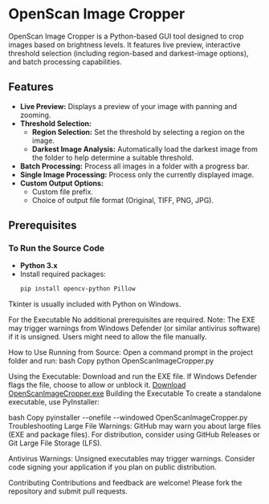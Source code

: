 # OpenScan Image Cropper

OpenScan Image Cropper is a Python-based GUI tool designed to crop images based on brightness levels. It features live preview, interactive threshold selection (including region-based and darkest-image options), and batch processing capabilities.

## Features

- **Live Preview:** Displays a preview of your image with panning and zooming.
- **Threshold Selection:**  
  - **Region Selection:** Set the threshold by selecting a region on the image.  
  - **Darkest Image Analysis:** Automatically load the darkest image from the folder to help determine a suitable threshold.
- **Batch Processing:** Process all images in a folder with a progress bar.
- **Single Image Processing:** Process only the currently displayed image.
- **Custom Output Options:**  
  - Custom file prefix.  
  - Choice of output file format (Original, TIFF, PNG, JPG).

## Prerequisites

### To Run the Source Code
- **Python 3.x**
- Install required packages:
  ```bash
  pip install opencv-python Pillow
Tkinter is usually included with Python on Windows.

For the Executable
No additional prerequisites are required.
Note: The EXE may trigger warnings from Windows Defender (or similar antivirus software) if it is unsigned. Users might need to allow the file manually.

How to Use
Running from Source:
Open a command prompt in the project folder and run:
bash
Copy
python OpenScanImageCropper.py

Using the Executable:
Download and run the EXE file. If Windows Defender flags the file, choose to allow or unblock it.
[Download OpenScanImageCropper.exe](dist/OpenScanImageCropper.exe)
Building the Executable
To create a standalone executable, use PyInstaller:

bash
Copy
pyinstaller --onefile --windowed OpenScanImageCropper.py
Troubleshooting
Large File Warnings:
GitHub may warn you about large files (EXE and package files). For distribution, consider using GitHub Releases or Git Large File Storage (LFS).

Antivirus Warnings:
Unsigned executables may trigger warnings. Consider code signing your application if you plan on public distribution.


Contributing
Contributions and feedback are welcome! Please fork the repository and submit pull requests.

